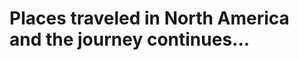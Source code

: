 <head>
   <title>Places Traveled</title>
   <link rel = "stylesheet" href = "/assets/css/leaflet.css"/>
   <script src = "/assets/js/leaflet.js"></script>
   <script src="/assets/js/leaflet-providers.js"></script>
   <link rel="stylesheet" href="./assets/css/style.css">

</head>

<body>

   <!-- Title -->
   <div class="title">
         <div>
            <h1>Places traveled in North America<br>
            <span>and the journey continues...</span></h1>
         </div>
   </div>


   <div id = "map" style = "width: 99%; height:450px"></div>
   <script>
      // Creating map options
      var mapOptions = {
         center: [35.8283, -95.5795],
         zoom: 3.6
      }
      // Creating a map object
      var map = new L.map('map', mapOptions);
      
      // Creating a Layer object
         var layer = L.tileLayer('https://{s}.basemaps.cartocdn.com/dark_all/{z}/{x}/{y}{r}.png', {
            attribution: '&copy; <a href="https://www.openstreetmap.org/copyright">OpenStreetMap</a> contributors &copy; <a href="https://carto.com/attributions">CARTO</a>',
            subdomains: 'abcd',
            maxZoom: 20
         });

      
      // Icon options
      var iconOptionsVisted = {
         iconUrl: './assets/img/map_icon.png',
         iconSize: [10, 12]
      }

      var iconOptionsNP = {
         iconUrl: './assets/img/np_icon.png',
         iconSize: [10, 12]
      }

      // Creating a custom icon
      var visitIcon = L.icon(iconOptionsVisted);
      var npIcon = L.icon(iconOptionsNP);

      // Creating Marker Options
      var markerOptions = {
         title: "MyLocation",
         clickable: true,
         icon: visitIcon
      }

      var npOptions = {
         title: "MyLocation",
         clickable: true,
         icon: npIcon
      }


      // Adding layer to the map
      map.addLayer(layer);
      
      // Creating a marker
      var marker1 = L.marker([29.770, -95.390], markerOptions); //houston
      var marker2 = L.marker([40.670, -73.940], markerOptions); //New york
      var marker3 = L.marker([34.110, -118.410], markerOptions); //Los angeles
      var marker4 = L.marker([41.840, -87.680], markerOptions); //Chicago
      var marker5 = L.marker([40.010, -75.130], markerOptions); //Philadelphia
      var marker6 = L.marker([29.460, -98.510], markerOptions); //San antonio
      var marker7 = L.marker([37.770, -122.450], markerOptions); //San francisco
      var marker8 = L.marker([39.990, -82.990], markerOptions); //Columbus
      var marker9 = L.marker([30.310, -97.750], markerOptions); //Austin
      var marker10 = L.marker([35.110, -90.010], markerOptions); //Memphis
      var marker11 = L.marker([39.300, -76.610], markerOptions); //Baltimore
      var marker12 = L.marker([31.850, -106.440], markerOptions); //El paso
      var marker13 = L.marker([35.200, -80.830], markerOptions); //Charlotte
      var marker14 = L.marker([42.340, -71.020], markerOptions); //Boston
      var marker15 = L.marker([38.910, -77.020], markerOptions); //Washington
      var marker16 = L.marker([36.170, -86.780], markerOptions); //Nashville
      var marker17 = L.marker([36.210, -115.220], markerOptions); //Las vegas
      var marker18 = L.marker([35.470, -97.510], markerOptions); //Oklahoma city
      var marker19 = L.marker([30.070, -89.930], markerOptions); //New orleans
      var marker20 = L.marker([25.780, -80.210], markerOptions); //Miami
      var marker21 = L.marker([38.640, -90.240], markerOptions); //Saint louis
      var marker22 = L.marker([40.440, -79.980], markerOptions); //Pittsburgh
      var marker23 = L.marker([28.500, -81.370], markerOptions); //Orlando
      var marker24 = L.marker([35.820, -78.660], markerOptions); //Raleigh
      var marker25 = L.marker([34.720, -92.350], markerOptions); //Little rock
      var marker26 = L.marker([40.780, -111.930], markerOptions); //Salt lake city
      var marker27 = L.marker([35.970, -83.950], markerOptions); //Knoxville
      var marker28 = L.marker([41.310, -72.920], markerOptions); //New haven
      var marker29 = L.marker([43.7022, -72.2896], markerOptions); //Hanover
      var marker30 = L.marker([41.820, -71.420], markerOptions); //Providence
      var marker31 = L.marker([33.760, -84.420], markerOptions); //Atlanta
      var marker32 = L.marker([39.780, -86.150], markerOptions); //Indianapolis
      var marker33 = L.marker([44.4759, -73.2121], markerOptions); //Burlington
      var marker34 = L.marker([32.7767, -96.7970], markerOptions); //Dallas
      var marker35 = L.marker([32.0809, -81.0912], markerOptions); //Savannah
      var marker36 = L.marker([43.6591, -70.2568], markerOptions); //Portland
      var marker37 = L.marker([43.0481, -76.1474], markerOptions); //Syracuse
      var marker38 = L.marker([43.0962, -79.0377], markerOptions); //Niagara Falls
      var marker39 = L.marker([43.6532, -79.3832], markerOptions); //Toronto
      var marker40 = L.marker([45.5019, -73.5674], markerOptions); //Montreal
      var marker41 = L.marker([46.8131, -71.2075], markerOptions); //Québec City
      var marker42 = L.marker([45.4215, -75.6972], markerOptions); //Ottawa
      var marker43 = L.marker([19.4326, -99.1332], markerOptions); //Mexico City
      var marker44 = L.marker([21.1619, -86.8515], markerOptions); //Cancun
      var marker45 = L.marker([42.9956, -71.4548], markerOptions); //Manchester
      var marker46 = L.marker([33.9519, -83.3576], markerOptions); //Athens
      var marker47 = L.marker([24.5551, -81.7800], markerOptions); //Key West
      var marker48 = L.marker([33.5186, -86.8104], markerOptions); //Birmingham
      var marker49 = L.marker([37.2090, -93.2923], markerOptions); //Springfield


      // Adding marker to the map
      marker1.addTo(map);
      marker2.addTo(map);
      marker3.addTo(map);
      marker4.addTo(map);
      marker5.addTo(map);
      marker6.addTo(map);
      marker7.addTo(map);
      marker8.addTo(map);
      marker9.addTo(map);
      marker10.addTo(map);
      marker11.addTo(map);
      marker12.addTo(map);
      marker13.addTo(map);
      marker14.addTo(map);
      marker15.addTo(map);
      marker16.addTo(map);
      marker17.addTo(map);
      marker18.addTo(map);
      marker19.addTo(map);
      marker20.addTo(map);
      marker21.addTo(map);
      marker22.addTo(map);
      marker23.addTo(map);
      marker24.addTo(map);
      marker25.addTo(map);
      marker26.addTo(map);
      marker27.addTo(map);
      marker28.addTo(map);
      marker29.addTo(map);
      marker30.addTo(map);
      marker31.addTo(map);
      marker32.addTo(map);
      marker33.addTo(map);
      marker34.addTo(map);
      marker35.addTo(map);
      marker36.addTo(map);
      marker37.addTo(map);
      marker38.addTo(map);
      marker39.addTo(map);
      marker40.addTo(map);
      marker41.addTo(map);
      marker42.addTo(map);
      marker43.addTo(map);
      marker44.addTo(map);
      marker45.addTo(map);
      marker46.addTo(map);
      marker47.addTo(map);
      marker48.addTo(map);
      marker49.addTo(map);

      // Adding pop-up to the marker
      marker1.bindPopup('Home');

      // Creating NP markers
      var np1 = L.marker([44.35, -68.21], npOptions); //Acadia
      var np2 = L.marker([29.25, -103.25], npOptions); //Big Bend
      var np3 = L.marker([25.65, -80.08], npOptions); //Biscayne
      var np4 = L.marker([37.57, -112.18], npOptions); //Bryce Canyon
      var np5 = L.marker([32.17, -104.44], npOptions); //Carlsbad Caverns
      var np6 = L.marker([36.24, -116.82], npOptions); //Death Valley
      var np7 = L.marker([25.32, -80.93], npOptions); //Everglades
      var np8 = L.marker([38.63, -90.19], npOptions); //Gateway Arch
      var np9 = L.marker([36.06, -112.14], npOptions); //Grand Canyon
      var np10 = L.marker([43.73, -110.8], npOptions); //Grand Teton
      var np11 = L.marker([35.68, -83.53], npOptions); //Great Smoky Mountains
      var np12 = L.marker([31.92, -104.87], npOptions); //Guadalupe Mountains
      var np13 = L.marker([19.38, -155.2], npOptions); //Hawaiʻi Volcanoes
      var np14 = L.marker([38.53, -78.35], npOptions); //Shenandoah
      var np15 = L.marker([44.6, -110.5], npOptions); //Yellowstone
      var np16 = L.marker([37.83, -119.5], npOptions); //Yosemite

      // Adding NP to the map
      np1.addTo(map);
      np2.addTo(map);
      np3.addTo(map);
      np4.addTo(map);
      np5.addTo(map);
      np6.addTo(map);
      np7.addTo(map);
      np8.addTo(map);
      np9.addTo(map);
      np10.addTo(map);
      np11.addTo(map);
      np12.addTo(map);
      np13.addTo(map);
      np14.addTo(map);
      np15.addTo(map);
      np16.addTo(map);

   </script>
</body>
